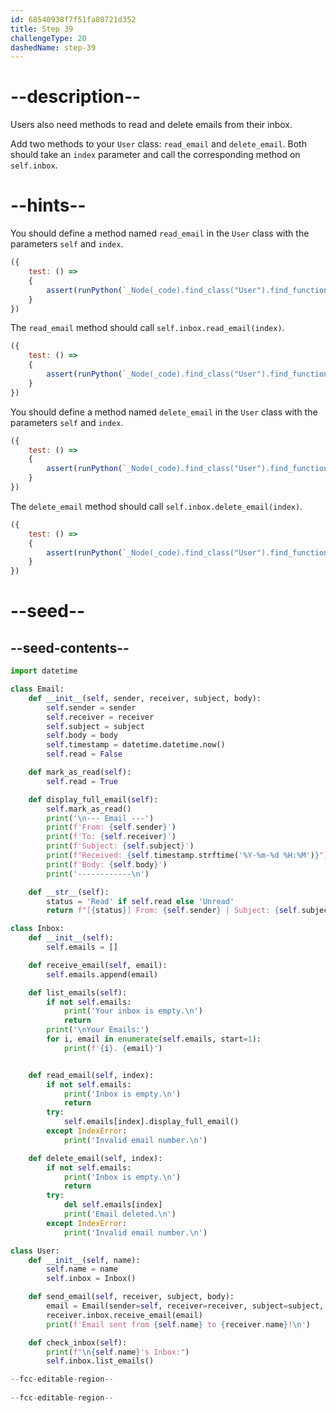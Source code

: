 ```yaml
---
id: 68540938f7f51fa80721d352
title: Step 39
challengeType: 20
dashedName: step-39
---
```


# --description--

Users also need methods to read and delete emails from their inbox.

Add two methods to your `User` class: `read_email` and `delete_email`. Both should take an `index` parameter and call the corresponding method on `self.inbox`.

# --hints--

You should define a method named `read_email` in the `User` class with the parameters `self` and `index`.

```js
({
    test: () => 
    {
        assert(runPython(`_Node(_code).find_class("User").find_function("read_email").has_args("self, index")`))
    }
})

```

The `read_email` method should call `self.inbox.read_email(index)`.

```js
({
    test: () => 
    {
        assert(runPython(`_Node(_code).find_class("User").find_function("read_email").find_body().is_equivalent("self.inbox.read_email(index)")`))
    }
})
```

You should define a method named `delete_email` in the `User` class with the parameters `self` and `index`.

```js
({
    test: () => 
    {
        assert(runPython(`_Node(_code).find_class("User").find_function("delete_email").has_args("self, index")`))
    }
})

```

The `delete_email` method should call `self.inbox.delete_email(index)`.

```js
({
    test: () => 
    {
        assert(runPython(`_Node(_code).find_class("User").find_function("delete_email").find_body().is_equivalent("self.inbox.delete_email(index)")`))
    }
})

```

# --seed--

## --seed-contents--

```py
import datetime

class Email:
    def __init__(self, sender, receiver, subject, body):
        self.sender = sender
        self.receiver = receiver
        self.subject = subject
        self.body = body
        self.timestamp = datetime.datetime.now()
        self.read = False

    def mark_as_read(self):
        self.read = True

    def display_full_email(self):
        self.mark_as_read()
        print('\n--- Email ---')
        print(f'From: {self.sender}')
        print(f'To: {self.receiver}')
        print(f'Subject: {self.subject}')
        print(f"Received: {self.timestamp.strftime('%Y-%m-%d %H:%M')}")
        print(f'Body: {self.body}')
        print('------------\n')

    def __str__(self):
        status = 'Read' if self.read else 'Unread'
        return f"[{status}] From: {self.sender} | Subject: {self.subject} | Time: {self.timestamp.strftime('%Y-%m-%d %H:%M')}"

class Inbox:
    def __init__(self):
        self.emails = []

    def receive_email(self, email):
        self.emails.append(email)

    def list_emails(self):
        if not self.emails:
            print('Your inbox is empty.\n')
            return
        print('\nYour Emails:')
        for i, email in enumerate(self.emails, start=1):
            print(f'{i}. {email}')


    def read_email(self, index):
        if not self.emails:
            print('Inbox is empty.\n')
            return
        try:
            self.emails[index].display_full_email()
        except IndexError:
            print('Invalid email number.\n')

    def delete_email(self, index):
        if not self.emails:
            print('Inbox is empty.\n')
            return
        try:
            del self.emails[index]
            print('Email deleted.\n')
        except IndexError:
            print('Invalid email number.\n')

class User:
    def __init__(self, name):
        self.name = name
        self.inbox = Inbox()

    def send_email(self, receiver, subject, body):
        email = Email(sender=self, receiver=receiver, subject=subject, body=body)
        receiver.inbox.receive_email(email)
        print(f'Email sent from {self.name} to {receiver.name}!\n')

    def check_inbox(self):
        print(f"\n{self.name}'s Inbox:")
        self.inbox.list_emails()

--fcc-editable-region--
    
--fcc-editable-region--

```
